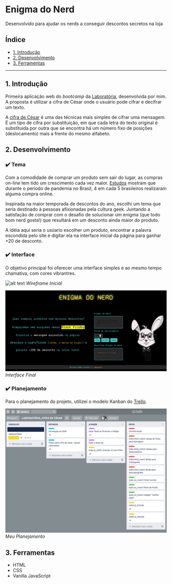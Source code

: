 # Enigma do Nerd
Desenvolvido para ajudar os nerds a conseguir descontos secretos na loja

## Índice

* [1. Introdução](#1-introdução)
* [2. Desenvolvimento](#2-desenvolvimento)
* [3. Ferramentas](#3-ferramentas)

***

## 1. Introdução

Primeira aplicação web do _bootcamp_ da [Laboratória](https://www.laboratoria.la/br), desenvolvida por mim. 
A proposta é utilizar a cifra de César onde o usuário pode cifrar e decifrar um texto.

A [cifra de César](https://pt.wikipedia.org/wiki/Cifra_de_C%C3%A9sar) é uma das técnicas mais simples de cifrar uma mensagem. É um
tipo de cifra por substituição, em que cada letra do texto original é
substituida por outra que se encontra há um número fixo de posições
(deslocamento) mais a frente do mesmo alfabeto.

## 2. Desenvolvimento
  ###  :heavy_check_mark: Tema

Com a comodidade de comprar um produto sem sair do lugar, as compras on-line tem tido
um crescimento cada vez maior. [Estudos](https://www.ecommercebrasil.com.br/artigos/a-covid-19-e-a-transformacao-do-comercio-eletronico-no-brasil/) mostram que durante o período de pandemia no
Brasil, 4 em cada 5 brasileiros realizaram alguma compra online. 

Inspirada na maior temporada de descontos do ano, escolhi um tema que seria destinado
à pessoas afixionadas pela cultura geek. Juntando a satisfação de comprar com o desafio de
solucionar um enigma (que todo bom nerd gosta!) que resultará em um desconto ainda
maior do produto. 

A idéia aqui seria o usúario escolher um produto, encontrar a palavra escondida pelo site e digitar
ela na interface inicial da página para ganhar +20 de desconto.

  ### :heavy_check_mark: Interface

O objetivo principal foi oferecer uma interface simples e ao mesmo tempo chamativa, com cores vibrantres.

![alt text](src/img/EsboçoWireframe.png)
_Wireframe Inicial_

![alt text](src/img/EnigmaDoNerd.png)
_Interface Final_

  ###  :heavy_check_mark: Planejamento

Para o planejamento do projeto, utilizei o modelo Kanban do [Trello](https://trello.com).

![alt text](src/img/Trello.png)
_Meu Planejamento_

## 3. Ferramentas

* HTML
* CSS
* Vanilla JavaScript

